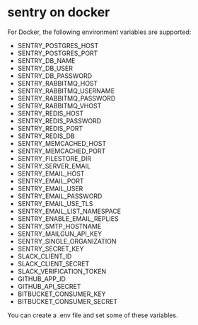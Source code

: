 # sentry on docker

For Docker, the following environment variables are supported:
-  SENTRY_POSTGRES_HOST
-  SENTRY_POSTGRES_PORT
-  SENTRY_DB_NAME
- SENTRY_DB_USER
-  SENTRY_DB_PASSWORD
-  SENTRY_RABBITMQ_HOST
-  SENTRY_RABBITMQ_USERNAME
-  SENTRY_RABBITMQ_PASSWORD
-  SENTRY_RABBITMQ_VHOST
-  SENTRY_REDIS_HOST
-  SENTRY_REDIS_PASSWORD
-  SENTRY_REDIS_PORT
-  SENTRY_REDIS_DB
-  SENTRY_MEMCACHED_HOST
-  SENTRY_MEMCACHED_PORT
-  SENTRY_FILESTORE_DIR
-  SENTRY_SERVER_EMAIL
-  SENTRY_EMAIL_HOST
-  SENTRY_EMAIL_PORT
-  SENTRY_EMAIL_USER
-  SENTRY_EMAIL_PASSWORD
-  SENTRY_EMAIL_USE_TLS
-  SENTRY_EMAIL_LIST_NAMESPACE
-  SENTRY_ENABLE_EMAIL_REPLIES
-  SENTRY_SMTP_HOSTNAME
- SENTRY_MAILGUN_API_KEY
-  SENTRY_SINGLE_ORGANIZATION
-  SENTRY_SECRET_KEY
-  SLACK_CLIENT_ID
-  SLACK_CLIENT_SECRET
-  SLACK_VERIFICATION_TOKEN
-  GITHUB_APP_ID
-  GITHUB_API_SECRET
- BITBUCKET_CONSUMER_KEY
- BITBUCKET_CONSUMER_SECRET


You can create a .env file and set some of these variables.

